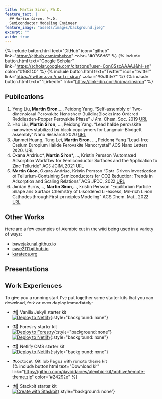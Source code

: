 ```yaml
---
title: Martin Siron, Ph.D.
feature_text: |
  ## Martin Siron, Ph.D.
  Semiconductor Modeling Engineer
feature_image: "assets/images/background.jpeg"
excerpt: ""
aside: true
---
```


{% include button.html text="GitHub" icon="github" link="https://github.com/mhsiron" color="#0366d6" %} {% include button.html text="Google Scholar" link="https://scholar.google.com/citations?user=0onOSscAAAAJ&hl=en" color="#f68140" %} {% include button.html text="Twitter" icon="twitter" link="https://twitter.com/martin_siron" color="#0d94e7" %} {% include button.html text=""LinkedIn" link="https://linkedin.com/in/martinsiron" %}

## Publications

1. Yong Liu, **Martin Siron**,…, Peidong Yang. “Self-assembly of Two-dimensional Perovskite Nanosheet BuildingBlocks into Ordered Ruddlesden-Popper Perovskite Phase” J Am. Chem. Soc. 2019 [URL](https://pubs.acs.org/doi/10.1021/jacs.9b06889)
2. Hao Liu, **Martin Siron**, …, Peidong Yang. “Lead halide perovskite nanowires stabilized by block copolymers for Langmuir-Blodgett assembly” Nano Research 2020 [URL](https://link.springer.com/article/10.1007/s12274-020-2717-9)
3. Jianmei Huang, Teng Lei, **Martin Siron**, …, Peidong Yang “Lead-free Cesium Europium Halide Perovskite Nanocrystal” ACS Nano Letters 2020. [URL](https://pubs.acs.org/doi/abs/10.1021/acs.nanolett.0c00692)
4. Oxana Andriuc*, **Martin Siron***, …, Kristin Persson “Automated Adsorption Workflow for Semiconductor Surfaces and the Application to Zinc Telluride” ACS JCIM, 2021 [URL](https://pubs.acs.org/doi/full/10.1021/acs.jcim.1c00340)
5. **Martin Siron**, Oxana Andriuc, Kristin Persson “Data-Driven Investigation of Tellurium-Containing Semiconductors for CO2 Reduction: Trends in Adsorption and Scaling Relations” ACS JPCC, 2022 [URL](https://pubs.acs.org/doi/full/10.1021/acs.jpcc.2c04810)
6. Jordan Burns,..., **Martin Siron**,..., Kristin Persson "Equilibrium Particle Shape and Surface Chemistry of Disordered Li-excess, Mn-rich Li-ion Cathodes through First-principles Modeling" ACS Chem. Mat., 2022 [URL](https://pubs.acs.org/doi/full/10.1021/acs.chemmater.2c00804)

## Other Works

Here are a few examples of Alembic out in the wild being used in a variety of ways:

- [bawejakunal.github.io](https://bawejakunal.github.io/)
- [case2111.github.io](https://case2111.github.io/)
- [karateca.org](https://www.karateca.org/)

## Presentations

## Work Experiences

To give you a running start I've put together some starter kits that you can download, fork or even deploy immediately:

- ⚗️🍨 Vanilla Jekyll starter kit  
  [![Deploy to Netlify](https://www.netlify.com/img/deploy/button.svg)](https://app.netlify.com/start/deploy?repository=https://github.com/daviddarnes/alembic-kit){:style="background: none"}
- ⚗️🌲 Forestry starter kit  
  [![Deploy to Forestry](https://assets.forestry.io/import-to-forestry.svg)](https://app.forestry.io/quick-start?repo=daviddarnes/alembic-forestry-kit&engine=jekyll){:style="background: none"}  
  [![Deploy to Netlify](https://www.netlify.com/img/deploy/button.svg)](https://app.netlify.com/start/deploy?repository=https://github.com/daviddarnes/alembic-forestry-kit){:style="background: none"}
- ⚗️💠 Netlify CMS starter kit  
  [![Deploy to Netlify](https://www.netlify.com/img/deploy/button.svg)](https://app.netlify.com/start/deploy?repository=https://github.com/daviddarnes/alembic-netlifycms-kit&stack=cms){:style="background: none"}

- ⚗️:octocat: GitHub Pages with remote theme kit  
  {% include button.html text="Download kit" link="https://github.com/daviddarnes/alembic-kit/archive/remote-theme.zip" color="#24292e" %}
- ⚗️🚀 Stackbit starter kit  
  [![Create with Stackbit](https://assets.stackbit.com/badge/create-with-stackbit.svg)](https://app.stackbit.com/create?theme=https://github.com/daviddarnes/alembic-stackbit-kit){:style="background: none"}

